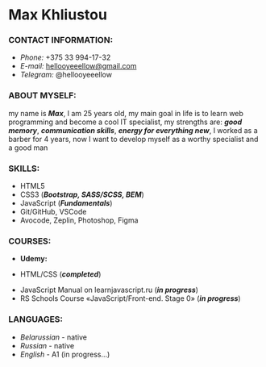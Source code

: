 # Max Khliustou

### **CONTACT INFORMATION:**
* *Phone:* +375 33 994-17-32
* *E-mail:* hellooyeeellow@gmail.com
* *Telegram:* @hellooyeeellow


### **ABOUT MYSELF:**

my name is ***Max***, I am 25 years old, my main goal in life is to learn web programming and become a cool IT specialist, my strengths are: ***good memory***, ***communication skills***, ***energy for everything new***, I worked as a barber for 4 years, now I want to develop myself as a worthy specialist and a good man

### **SKILLS:**

* HTML5
* CSS3 (***Bootstrap, SASS/SCSS, BEM***)
* JavaScript (***Fundamentals***)
* Git/GitHub, VSCode
* Avocode, Zeplin, Photoshop, Figma

### **COURSES:**

* **Udemy:**
 - HTML/CSS (***completed***)
 * JavaScript Manual on learnjavascript.ru (***in progress***)
 * RS Schools Course «JavaScript/Front-end. Stage 0» (***in progress***)

### **LANGUAGES:**

* *Belarussian* - native
* *Russian* - native
* *English* - A1 (in progress...)
